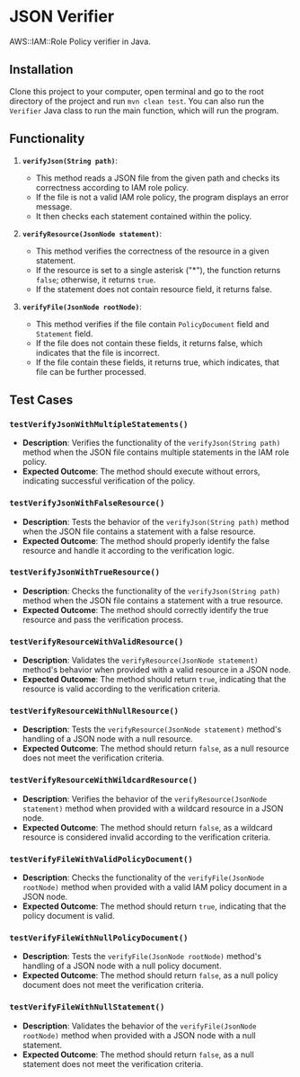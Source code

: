 # JSON Verifier
AWS::IAM::Role Policy verifier in Java.

## Installation
Clone this project to your computer, open terminal and go to the root directory of the project and run `mvn clean test`. You can also run the `Verifier` Java class to run the main function, which will run the program.

## Functionality
1. **`verifyJson(String path)`**:
    - This method reads a JSON file from the given path and checks its correctness according to IAM role policy.
    - If the file is not a valid IAM role policy, the program displays an error message.
    - It then checks each statement contained within the policy.

2. **`verifyResource(JsonNode statement)`**:
    - This method verifies the correctness of the resource in a given statement.
    - If the resource is set to a single asterisk ("*"), the function returns `false`; otherwise, it returns `true`.
    - If the statement does not contain resource field, it returns false.

3. **`verifyFile(JsonNode rootNode)`**:
    - This method verifies if the file contain `PolicyDocument` field and `Statement` field.
    - If the file does not contain these fields, it returns false, which indicates that the file is incorrect.
    - If the file contain these fields, it returns true, which indicates, that file can be further processed.

## Test Cases

### `testVerifyJsonWithMultipleStatements()`

- **Description**: Verifies the functionality of the `verifyJson(String path)` method when the JSON file contains multiple statements in the IAM role policy.
- **Expected Outcome**: The method should execute without errors, indicating successful verification of the policy.

### `testVerifyJsonWithFalseResource()`

- **Description**: Tests the behavior of the `verifyJson(String path)` method when the JSON file contains a statement with a false resource.
- **Expected Outcome**: The method should properly identify the false resource and handle it according to the verification logic.

### `testVerifyJsonWithTrueResource()`

- **Description**: Checks the functionality of the `verifyJson(String path)` method when the JSON file contains a statement with a true resource.
- **Expected Outcome**: The method should correctly identify the true resource and pass the verification process.

### `testVerifyResourceWithValidResource()`

- **Description**: Validates the `verifyResource(JsonNode statement)` method's behavior when provided with a valid resource in a JSON node.
- **Expected Outcome**: The method should return `true`, indicating that the resource is valid according to the verification criteria.

### `testVerifyResourceWithNullResource()`

- **Description**: Tests the `verifyResource(JsonNode statement)` method's handling of a JSON node with a null resource.
- **Expected Outcome**: The method should return `false`, as a null resource does not meet the verification criteria.

### `testVerifyResourceWithWildcardResource()`

- **Description**: Verifies the behavior of the `verifyResource(JsonNode statement)` method when provided with a wildcard resource in a JSON node.
- **Expected Outcome**: The method should return `false`, as a wildcard resource is considered invalid according to the verification criteria.

### `testVerifyFileWithValidPolicyDocument()`

- **Description**: Checks the functionality of the `verifyFile(JsonNode rootNode)` method when provided with a valid IAM policy document in a JSON node.
- **Expected Outcome**: The method should return `true`, indicating that the policy document is valid.

### `testVerifyFileWithNullPolicyDocument()`

- **Description**: Tests the `verifyFile(JsonNode rootNode)` method's handling of a JSON node with a null policy document.
- **Expected Outcome**: The method should return `false`, as a null policy document does not meet the verification criteria.

### `testVerifyFileWithNullStatement()`

- **Description**: Validates the behavior of the `verifyFile(JsonNode rootNode)` method when provided with a JSON node with a null statement.
- **Expected Outcome**: The method should return `false`, as a null statement does not meet the verification criteria.